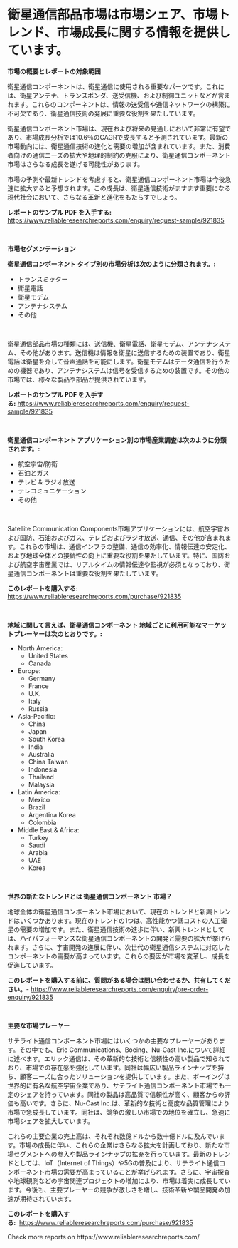 <p><h1>衛星通信部品市場は市場シェア、市場トレンド、市場成長に関する情報を提供しています。</h1></p><p><strong>市場の概要とレポートの対象範囲</strong></p>
<p><p>衛星通信コンポーネントは、衛星通信に使用される重要なパーツです。これには、衛星アンテナ、トランスポンダ、送受信機、および制御ユニットなどが含まれます。これらのコンポーネントは、情報の送受信や通信ネットワークの構築に不可欠であり、衛星通信技術の発展に重要な役割を果たしています。</p><p>衛星通信コンポーネント市場は、現在および将来の見通しにおいて非常に有望であり、市場成長分析では10.6％のCAGRで成長すると予測されています。最新の市場動向には、衛星通信技術の進化と需要の増加が含まれています。また、消費者向けの通信ニーズの拡大や地理的制約の克服により、衛星通信コンポーネント市場はさらなる成長を遂げる可能性があります。</p><p>市場の予測や最新トレンドを考慮すると、衛星通信コンポーネント市場は今後急速に拡大すると予想されます。この成長は、衛星通信技術がますます重要になる現代社会において、さらなる革新と進化をもたらすでしょう。</p></p>
<p><strong>レポートのサンプル PDF を入手する:</strong> <a href="https://www.reliableresearchreports.com/enquiry/request-sample/921835">https://www.reliableresearchreports.com/enquiry/request-sample/921835</a></p>
<p>&nbsp;</p>
<p><strong>市場セグメンテーション</strong></p>
<p><strong>衛星通信コンポーネント タイプ別の市場分析は次のように分類されます。:</strong></p>
<p><ul><li>トランスミッター</li><li>衛星電話</li><li>衛星モデム</li><li>アンテナシステム</li><li>その他</li></ul></p>
<p>&nbsp;</p>
<p><p>衛星通信部品市場の種類には、送信機、衛星電話、衛星モデム、アンテナシステム、その他があります。送信機は情報を衛星に送信するための装置であり、衛星電話は衛星を介して音声通話を可能にします。衛星モデムはデータ通信を行うための機器であり、アンテナシステムは信号を受信するための装置です。その他の市場では、様々な製品や部品が提供されています。</p></p>
<p><strong>レポートのサンプル PDF を入手する:</strong>&nbsp;<a href="https://www.reliableresearchreports.com/enquiry/request-sample/921835">https://www.reliableresearchreports.com/enquiry/request-sample/921835</a></p>
<p>&nbsp;</p>
<p><strong> 衛星通信コンポーネント アプリケーション別の市場産業調査は次のように分類されます。:</strong></p>
<p><ul><li>航空宇宙/防衛</li><li>石油とガス</li><li>テレビ & ラジオ放送</li><li>テレコミュニケーション</li><li>その他</li></ul></p>
<p>&nbsp;</p>
<p><p>Satellite Communication Components市場アプリケーションには、航空宇宙および国防、石油およびガス、テレビおよびラジオ放送、通信、その他が含まれます。これらの市場は、通信インフラの整備、通信の効率化、情報伝達の安定化、および地球全体との接続性の向上に重要な役割を果たしています。特に、国防および航空宇宙産業では、リアルタイムの情報伝達や監視が必須となっており、衛星通信コンポーネントは重要な役割を果たしています。</p></p>
<p><strong>このレポートを購入する:</strong>&nbsp; <a href="https://www.reliableresearchreports.com/purchase/921835">https://www.reliableresearchreports.com/purchase/921835</a></p>
<p>&nbsp;</p>
<p><strong>地域に関して言えば、衛星通信コンポーネント 地域ごとに利用可能なマーケットプレーヤーは次のとおりです。:</strong></p>
<p><ul>
    <li>
        North America:
        <ul>
            <li>United States</li>
            <li>Canada</li>
        </ul>
    </li>
    <li>
        Europe:
        <ul>
            <li>Germany</li>
            <li>France</li>
            <li>U.K.</li>
            <li>Italy</li>
            <li>Russia</li>
        </ul>
    </li>
    <li>
        Asia-Pacific:
        <ul>
            <li>China</li>
            <li>Japan</li>
            <li>South Korea</li>
            <li>India</li>
            <li>Australia</li>
            <li>China Taiwan</li>
            <li>Indonesia</li>
            <li>Thailand</li>
            <li>Malaysia</li>
        </ul>
    </li>
    <li>
        Latin America:
        <ul>
            <li>Mexico</li>
            <li>Brazil</li>
            <li>Argentina Korea</li>
            <li>Colombia</li>
        </ul>
    </li>
    <li>
        Middle East & Africa:
        <ul>
            <li>Turkey</li>
            <li>Saudi</li>
            <li>Arabia</li>
            <li>UAE</li>
            <li>Korea</li>
        </ul>
    </li>
    </ul></p>
<p>&nbsp;</p>
<p><strong>世界の新たなトレンドとは 衛星通信コンポーネント 市場？</strong></p>
<p><p>地球全体の衛星通信コンポーネント市場において、現在のトレンドと新興トレンドはいくつかあります。現在のトレンドの1つは、高性能かつ低コストの人工衛星の需要の増加です。また、衛星通信技術の進歩に伴い、新興トレンドとしては、ハイパフォーマンスな衛星通信コンポーネントの開発と需要の拡大が挙げられます。さらに、宇宙開発の進展に伴い、次世代の衛星通信システムに対応したコンポーネントの需要が高まっています。これらの要因が市場を変革し、成長を促進しています。</p></p>
<p><strong>このレポートを購入する前に、質問がある場合は問い合わせるか、共有してください。</strong>- <a href="https://www.reliableresearchreports.com/enquiry/pre-order-enquiry/921835">https://www.reliableresearchreports.com/enquiry/pre-order-enquiry/921835</a></p>
<p>&nbsp;</p>
<p><strong>主要な市場プレーヤー</strong></p>
<p><p>サテライト通信コンポーネント市場にはいくつかの主要なプレーヤーがあります。その中でも、Eric Communications、Boeing、Nu-Cast Inc.について詳細に述べます。エリック通信は、その革新的な技術と信頼性の高い製品で知られており、市場での存在感を強化しています。同社は幅広い製品ラインナップを持ち、顧客ニーズに合ったソリューションを提供しています。また、ボーイングは世界的に有名な航空宇宙企業であり、サテライト通信コンポーネント市場でも一定のシェアを持っています。同社の製品は高品質で信頼性が高く、顧客からの評価も高いです。さらに、Nu-Cast Inc.は、革新的な技術と高度な品質管理により市場で急成長しています。同社は、競争の激しい市場での地位を確立し、急速に市場シェアを拡大しています。</p><p>これらの主要企業の売上高は、それぞれ数億ドルから数十億ドルに及んでいます。市場の成長に伴い、これらの企業はさらなる拡大を計画しており、新たな市場セグメントへの参入や製品ラインナップの拡充を行っています。最新のトレンドとしては、IoT（Internet of Things）や5Gの普及により、サテライト通信コンポーネント市場の需要が高まっていることが挙げられます。さらに、宇宙探査や地球観測などの宇宙関連プロジェクトの増加により、市場は着実に成長しています。今後も、主要プレーヤーの競争が激しさを増し、技術革新や製品開発の加速が期待されています。</p></p>
<p><strong>このレポートを購入する:</strong>&nbsp;&nbsp;<a href="https://www.reliableresearchreports.com/purchase/921835">https://www.reliableresearchreports.com/purchase/921835</a></p>
<p>Check more reports on https://www.reliableresearchreports.com/</p>